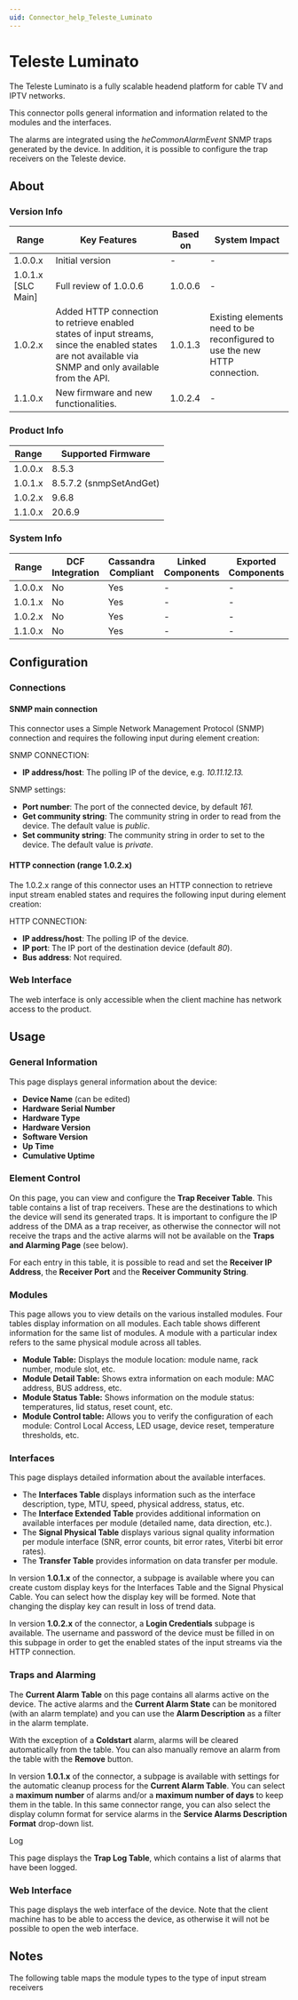 ```yaml
---
uid: Connector_help_Teleste_Luminato
---
```


# Teleste Luminato

The Teleste Luminato is a fully scalable headend platform for cable TV and IPTV networks.

This connector polls general information and information related to the modules and the interfaces.

The alarms are integrated using the *heCommonAlarmEvent* SNMP traps generated by the device. In addition, it is possible to configure the trap receivers on the Teleste device.

## About

### Version Info

| **Range**            | **Key Features**                                                                                                                                        | **Based on** | **System Impact**                                                         |
|----------------------|---------------------------------------------------------------------------------------------------------------------------------------------------------|--------------|---------------------------------------------------------------------------|
| 1.0.0.x              | Initial version                                                                                                                                         | \-           | \-                                                                        |
| 1.0.1.x \[SLC Main\] | Full review of 1.0.0.6                                                                                                                                  | 1.0.0.6      | \-                                                                        |
| 1.0.2.x              | Added HTTP connection to retrieve enabled states of input streams, since the enabled states are not available via SNMP and only available from the API. | 1.0.1.3      | Existing elements need to be reconfigured to use the new HTTP connection. |
| 1.1.0.x              | New firmware and new functionalities.                                                                                                                   | 1.0.2.4      | \-                                                                        |

### Product Info

| **Range** | **Supported Firmware**  |
|-----------|-------------------------|
| 1.0.0.x   | 8.5.3                   |
| 1.0.1.x   | 8.5.7.2 (snmpSetAndGet) |
| 1.0.2.x   | 9.6.8                   |
| 1.1.0.x   | 20.6.9                  |

### System Info

| **Range** | **DCF Integration** | **Cassandra Compliant** | **Linked Components** | **Exported Components** |
|-----------|---------------------|-------------------------|-----------------------|-------------------------|
| 1.0.0.x   | No                  | Yes                     | \-                    | \-                      |
| 1.0.1.x   | No                  | Yes                     | \-                    | \-                      |
| 1.0.2.x   | No                  | Yes                     | \-                    | \-                      |
| 1.1.0.x   | No                  | Yes                     | \-                    | \-                      |

## Configuration

### Connections

#### SNMP main connection

This connector uses a Simple Network Management Protocol (SNMP) connection and requires the following input during element creation:

SNMP CONNECTION:

- **IP address/host**: The polling IP of the device, e.g. *10.11.12.13.*

SNMP settings:

- **Port number**: The port of the connected device, by default *161.*
- **Get community string**: The community string in order to read from the device. The default value is *public*.
- **Set community string**: The community string in order to set to the device. The default value is *private*.

#### HTTP connection (range 1.0.2.x)

The 1.0.2.x range of this connector uses an HTTP connection to retrieve input stream enabled states and requires the following input during element creation:

HTTP CONNECTION:

- **IP address/host**: The polling IP of the device.
- **IP port**: The IP port of the destination device (default *80*).
- **Bus address**: Not required.

### Web Interface

The web interface is only accessible when the client machine has network access to the product.

## Usage

### General Information

This page displays general information about the device:

- **Device Name** (can be edited)
- **Hardware Serial Number**
- **Hardware Type**
- **Hardware Version**
- **Software Version**
- **Up Time**
- **Cumulative Uptime**

### Element Control

On this page, you can view and configure the **Trap Receiver Table**. This table contains a list of trap receivers. These are the destinations to which the device will send its generated traps. It is important to configure the IP address of the DMA as a trap receiver, as otherwise the connector will not receive the traps and the active alarms will not be available on the **Traps and Alarming Page** (see below).

For each entry in this table, it is possible to read and set the **Receiver IP Address**, the **Receiver Port** and the **Receiver Community String**.

### Modules

This page allows you to view details on the various installed modules. Four tables display information on all modules. Each table shows different information for the same list of modules. A module with a particular index refers to the same physical module across all tables.

- **Module Table:** Displays the module location: module name, rack number, module slot, etc.
- **Module Detail Table:** Shows extra information on each module: MAC address, BUS address, etc.
- **Module Status Table:** Shows information on the module status: temperatures, lid status, reset count, etc.
- **Module Control table:** Allows you to verify the configuration of each module: Control Local Access, LED usage, device reset, temperature thresholds, etc.

### Interfaces

This page displays detailed information about the available interfaces.

- The **Interfaces Table** displays information such as the interface description, type, MTU, speed, physical address, status, etc.
- The **Interface Extended Table** provides additional information on available interfaces per module (detailed name, data direction, etc.).
- The **Signal Physical Table** displays various signal quality information per module interface (SNR, error counts, bit error rates, Viterbi bit error rates).
- The **Transfer Table** provides information on data transfer per module.

In version **1.0.1.x** of the connector, a subpage is available where you can create custom display keys for the Interfaces Table and the Signal Physical Cable. You can select how the display key will be formed. Note that changing the display key can result in loss of trend data.

In version **1.0.2.x** of the connector, a **Login Credentials** subpage is available. The username and password of the device must be filled in on this subpage in order to get the enabled states of the input streams via the HTTP connection.

### Traps and Alarming

The **Current Alarm Table** on this page contains all alarms active on the device. The active alarms and the **Current Alarm State** can be monitored (with an alarm template) and you can use the **Alarm Description** as a filter in the alarm template.

With the exception of a **Coldstart** alarm, alarms will be cleared automatically from the table. You can also manually remove an alarm from the table with the **Remove** button.

In version **1.0.1.x** of the connector, a subpage is available with settings for the automatic cleanup process for the **Current Alarm Table**. You can select a **maximum number** of alarms and/or a **maximum number of days** to keep them in the table. In this same connector range, you can also select the display column format for service alarms in the **Service Alarms Description Format** drop-down list.

Log

This page displays the **Trap Log Table**, which contains a list of alarms that have been logged.

### Web Interface

This page displays the web interface of the device. Note that the client machine has to be able to access the device, as otherwise it will not be possible to open the web interface.

## Notes

The following table maps the module types to the type of input stream receivers


